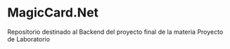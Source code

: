 # MagicCard.Net
Repositorio destinado al Backend del proyecto final de la materia Proyecto de Laboratorio
